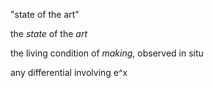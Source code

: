 "state of the art"

the *state* of the *art*

the living condition of *making*, observed in situ

any differential involving e^x
